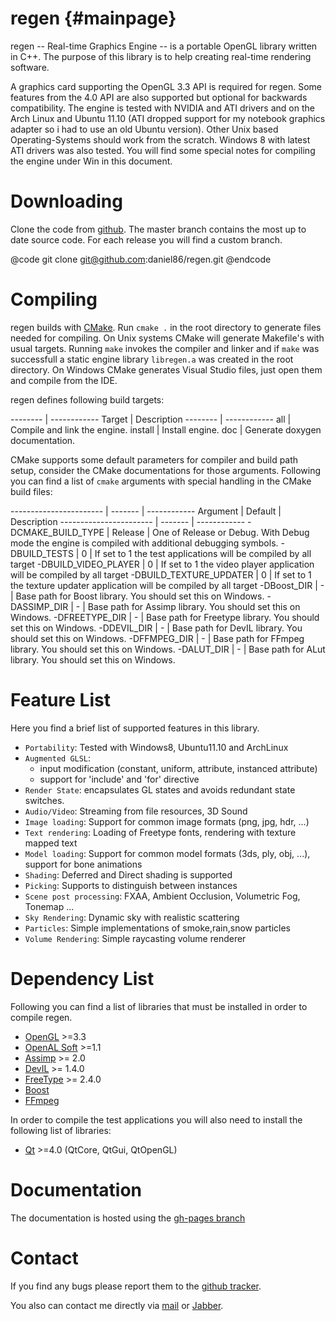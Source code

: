 regen {#mainpage}
============

regen -- Real-time Graphics Engine -- is a portable OpenGL library written in C++.
The purpose of this library is to help creating
real-time rendering software.

A graphics card supporting the OpenGL 3.3 API is required for regen.
Some features from the 4.0 API are also supported but optional for backwards compatibility.
The engine is tested with NVIDIA and ATI drivers and on the
Arch Linux and Ubuntu 11.10 (ATI dropped support for my notebook
graphics adapter so i had to use an old Ubuntu version).
Other Unix based Operating-Systems should work from the scratch.
Windows 8 with latest ATI drivers was also tested. You will find some special
notes for compiling the engine under Win in this document.

Downloading
=========================
Clone the code from [github](https://github.com/daniel86/regen).
The master branch contains the most up to date source code.
For each release you will find a custom branch.

@code
git clone git@github.com:daniel86/regen.git
@endcode

Compiling
=========================
regen builds with [CMake](http://www.cmake.org/).
Run `cmake .` in the root directory to generate files needed for compiling.
On Unix systems CMake will generate Makefile's with usual targets.
Running `make` invokes the compiler and linker and
if `make` was successfull a static engine library `libregen.a`
was created in the root directory.
On Windows CMake generates Visual Studio files, just open them and compile from the IDE.

regen defines following build targets:

-------- | ------------
Target   | Description
-------- | ------------
all      | Compile and link the engine.
install  | Install engine.
doc      | Generate doxygen documentation.

CMake supports some default parameters for compiler and build path setup, consider the CMake documentations
for those arguments.
Following you can find a list of `cmake` arguments with special handling in the CMake build files:

----------------------- | ------- | ------------
Argument                | Default | Description
----------------------- | ------- | ------------
-DCMAKE_BUILD_TYPE      | Release | One of Release or Debug. With Debug mode the engine is compiled with additional debugging symbols.
-DBUILD_TESTS           | 0       | If set to 1 the test applications will be compiled by all target
-DBUILD_VIDEO_PLAYER    | 0       | If set to 1 the video player application will be compiled by all target
-DBUILD_TEXTURE_UPDATER | 0       | If set to 1 the texture updater application will be compiled by all target
-DBoost_DIR             | -       | Base path for Boost library. You should set this on Windows.
-DASSIMP_DIR            | -       | Base path for Assimp library. You should set this on Windows.
-DFREETYPE_DIR          | -       | Base path for Freetype library. You should set this on Windows.
-DDEVIL_DIR             | -       | Base path for DevIL library. You should set this on Windows.
-DFFMPEG_DIR            | -       | Base path for FFmpeg library. You should set this on Windows.
-DALUT_DIR              | -       | Base path for ALut library. You should set this on Windows.


Feature List
=========================
Here you find a brief list of supported features in this library.

- `Portability`: Tested with Windows8, Ubuntu11.10 and ArchLinux
- `Augmented GLSL`:
    - input modification (constant, uniform, attribute, instanced attribute)
    - support for 'include' and 'for' directive
- `Render State`: encapsulates GL states and avoids redundant state switches.
- `Audio/Video`: Streaming from file resources, 3D Sound
- `Image loading`: Support for common image formats (png, jpg, hdr, ...)
- `Text rendering`: Loading of Freetype fonts, rendering with texture mapped text
- `Model loading`: Support for common model formats (3ds, ply, obj, ...), support for bone animations
- `Shading`: Deferred and Direct shading is supported
- `Picking`: Supports to distinguish between instances
- `Scene post processing`: FXAA, Ambient Occlusion, Volumetric Fog, Tonemap ...
- `Sky Rendering`: Dynamic sky with realistic scattering
- `Particles`: Simple implementations of smoke,rain,snow particles
- `Volume Rendering`: Simple raycasting volume renderer

Dependency List
=========================
Following you can find a list of libraries that must be installed in order
to compile regen.
- [OpenGL](http://www.opengl.org/) >=3.3
- [OpenAL Soft](http://kcat.strangesoft.net/openal.html) >=1.1
- [Assimp](http://assimp.sourceforge.net/) >= 2.0
- [DevIL](http://openil.sourceforge.net/) >= 1.4.0
- [FreeType](http://www.freetype.org/) >= 2.4.0
- [Boost](http://www.boost.org/)
- [FFmpeg](http://www.ffmpeg.org/)

In order to compile the test applications you will also need to install
the following list of libraries:
- [Qt](http://qt-project.org/) >=4.0 (QtCore, QtGui, QtOpenGL)

Documentation
=========================
The documentation is hosted using the [gh-pages branch](http://daniel86.github.com/regen/)

Contact
=========================
If you find any bugs please report them to the [github tracker](https://github.com/daniel86/regen/issues).

You also can contact me directly via [mail](mailto:daniel@orgizm.net) or [Jabber](daniel@orgizm.net).

